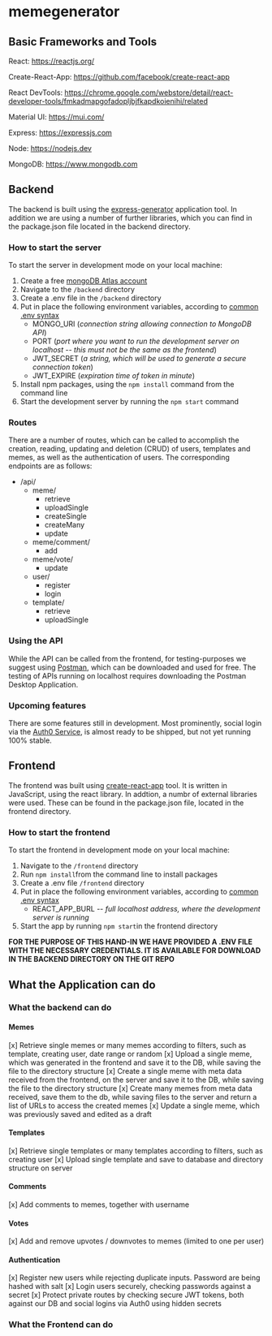 # memegenerator

## Basic Frameworks and Tools

React: https://reactjs.org/

Create-React-App: https://github.com/facebook/create-react-app

React DevTools: https://chrome.google.com/webstore/detail/react-developer-tools/fmkadmapgofadopljbjfkapdkoienihi/related

Material UI: https://mui.com/

Express: https://expressjs.com

Node: https://nodejs.dev

MongoDB: https://www.mongodb.com


## Backend

The backend is built using the [express-generator](https://expressjs.com/en/starter/generator.html) application tool. In addition we are using a number of further libraries, which you can find in the package.json file located in the backend directory.

### How to start the server

To start the server in development mode on your local machine:

1. Create a free [mongoDB Atlas account](https://www.mongodb.com)
2. Navigate to the `/backend` directory
3. Create a .env file in the `/backend` directory
4. Put in place the following environment variables, according to [common .env syntax](https://www.npmjs.com/package/dotenv)
    * MONGO_URI (*connection string allowing connection to MongoDB API*)
    * PORT (*port where you want to run the development server on localhost -- this must not be the same as the frontend*)
    * JWT_SECRET (*a string, which will be used to generate a secure connection token*)
    * JWT_EXPIRE (*expiration time of token in minute*)
5. Install npm packages, using the `npm install` command from the command line
6. Start the development server by running the `npm start` command

### Routes

There are a number of routes, which can be called to accomplish the creation, reading, updating and deletion (CRUD) of users, templates and memes, as well as the authentication of users. The corresponding endpoints are as follows:

* /api/
    * meme/
        * retrieve
        * uploadSingle
        * createSingle
        * createMany
        * update
    * meme/comment/
        * add
    * meme/vote/
        * update
    * user/
        * register
        * login
    * template/
        * retrieve
        * uploadSingle
    

### Using the API

While the API can be called from the frontend, for testing-purposes we suggest using [Postman](https://www.postman.com), which can be downloaded and used for free. The testing of APIs running on localhost requires downloading the Postman Desktop Application.

### Upcoming features

There are some features still in development. Most prominently, social login via the [Auth0 Service](https://auth0.com/), is almost ready to be shipped, but not yet running 100% stable.

## Frontend

The frontend was built using [create-react-app](https://create-react-app.dev) tool. It is written in JavaScript, using the react library. In addtion, a numbr of external libraries were used. These can be found in the package.json file, located in the frontend directory.

### How to start the frontend

To start the frontend in development mode on your local machine:

1. Navigate to the `/frontend` directory
2. Run `npm install`from the command line to install packages
3. Create a .env file `/frontend` directory
4. Put in place the following environment variables, according to [common .env syntax](https://www.npmjs.com/package/dotenv)
    * REACT_APP_BURL -- *full localhost address, where the development server is running*
5. Start the app by running `npm start`in the frontend directory

**FOR THE PURPOSE OF THIS HAND-IN WE HAVE PROVIDED A .ENV FILE WITH THE NECESSARY CREDENTIALS. IT IS AVAILABLE FOR DOWNLOAD IN THE BACKEND DIRECTORY ON THE GIT REPO**

## What the Application can do

### What the backend can do

#### Memes
[x] Retrieve single memes or many memes according to filters, such as template, creating user, date range or random
[x] Upload a single meme, which was generated in the frontend and save it to the DB, while saving the file to the directory structure
[x] Create a single meme with meta data received from the frontend, on the server and save it to the DB, while saving the file to the directory structure
[x] Create many memes from meta data received, save them to the db, while saving files to the server and return a list of URLs to access the created memes
[x] Update a single meme, which was previously saved and edited as a draft

#### Templates
[x] Retrieve single templates or many templates according to filters, such as creating user
[x] Upload single template and save to database and directory structure on server

#### Comments
[x] Add comments to memes, together with username

#### Votes
[x] Add and remove upvotes / downvotes to memes (limited to one per user)

#### Authentication
[x] Register new users while rejecting duplicate inputs. Password are being hashed with salt
[x] Login users securely, checking passwords against a secret
[x] Protect private routes by checking secure JWT tokens, both against our DB and social logins via Auth0 using hidden secrets

### What the Frontend can do







